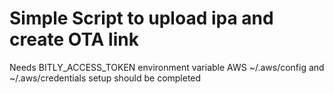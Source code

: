 # Simple Script to upload ipa and create OTA link

Needs BITLY_ACCESS_TOKEN environment variable
AWS ~/.aws/config and ~/.aws/credentials setup should be completed



